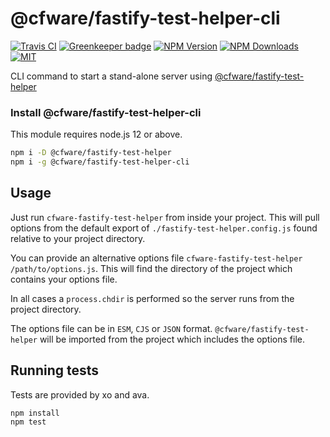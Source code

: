 # @cfware/fastify-test-helper-cli

[![Travis CI][travis-image]][travis-url]
[![Greenkeeper badge][gk-image]](https://greenkeeper.io/)
[![NPM Version][npm-image]][npm-url]
[![NPM Downloads][downloads-image]][downloads-url]
[![MIT][license-image]](LICENSE)

CLI command to start a stand-alone server using [@cfware/fastify-test-helper]

### Install @cfware/fastify-test-helper-cli

This module requires node.js 12 or above.

```sh
npm i -D @cfware/fastify-test-helper
npm i -g @cfware/fastify-test-helper-cli
```


## Usage

Just run `cfware-fastify-test-helper` from inside your project.  This will pull options
from the default export of `./fastify-test-helper.config.js` found relative to your
project directory.

You can provide an alternative options file `cfware-fastify-test-helper /path/to/options.js`.
This will find the directory of the project which contains your options file.

In all cases a `process.chdir` is performed so the server runs from the project directory.

The options file can be in `ESM`, `CJS` or `JSON` format.  `@cfware/fastify-test-helper`
will be imported from the project which includes the options file.


## Running tests

Tests are provided by xo and ava.

```sh
npm install
npm test
```

[npm-image]: https://img.shields.io/npm/v/@cfware/fastify-test-helper-cli.svg
[npm-url]: https://npmjs.org/package/@cfware/fastify-test-helper-cli
[travis-image]: https://travis-ci.org/cfware/fastify-test-helper-cli.svg?branch=master
[travis-url]: https://travis-ci.org/cfware/fastify-test-helper-cli
[gk-image]: https://badges.greenkeeper.io/cfware/fastify-test-helper-cli.svg
[downloads-image]: https://img.shields.io/npm/dm/@cfware/fastify-test-helper-cli.svg
[downloads-url]: https://npmjs.org/package/@cfware/fastify-test-helper-cli
[license-image]: https://img.shields.io/npm/l/@cfware/fastify-test-helper-cli.svg
[@cfware/fastify-test-helper]: https://github.com/cfware/fastify-test-helper#readme
